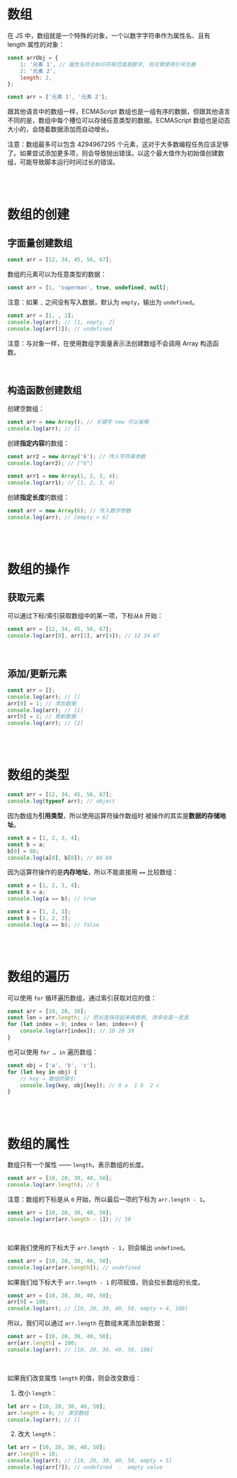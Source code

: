 # 数组

在 JS 中，数组就是一个特殊的对象，一个以数字字符串作为属性名、且有 length 属性的对象：

```js
const arrObj = {
    1: '元素 1', // 属性名符合标识符规范或是数字, 则无需使用引号包裹
    2: '元素 2',
    length: 2,
};

const arr = ['元素 1', '元素 2'];
```

跟其他语言中的数组一样，ECMAScript 数组也是一组有序的数据，但跟其他语言不同的是，数组中每个槽位可以存储任意类型的数据。ECMAScript 数组也是动态大小的，会随着数据添加而自动增长。

注意：数组最多可以包含 4294967295 个元素，这对于大多数编程任务应该足够了。如果尝试添加更多项，则会导致抛出错误。以这个最大值作为初始值创建数组，可能导致脚本运行时间过长的错误。

<br><br>

# 数组的创建

## 字面量创建数组

```js
const arr = [12, 34, 45, 56, 67];
```

数组的元素可以为任意类型的数据：

```js
const arr = [1, 'superman', true, undefined, null];
```

注意：如果 `,` 之间没有写入数据，默认为 `empty`，输出为 `undefined`。

```js
const arr = [1, , 2];
console.log(arr); // [1, empty, 2]
console.log(arr[1]); // undefined
```

注意：与对象一样，在使用数组字面量表示法创建数组不会调用 Array 构造函数。

<br>

## 构造函数创建数组

创建空数组：

```js
const arr = new Array(); // 关键字 new 可以省略
console.log(arr); // []
```

创建**指定内容**的数组：

```js
const arr2 = new Array('6'); // 传入字符串参数
console.log(arr2); // ["6"]
```

```js
const arr1 = new Array(1, 2, 3, 4);
console.log(arr1); // [1, 2, 3, 4]
```

创建**指定长度**的数组：

```js
const arr = new Array(6); // 传入数字参数
console.log(arr); // [empty × 6]
```

<br><br>

# 数组的操作

## 获取元素

可以通过下标/索引获取数组中的某一项，下标从`0` 开始：

```js
const arr = [12, 34, 45, 56, 67];
console.log(arr[0], arr[1], arr[4]); // 12 34 67
```

<br>

## 添加/更新元素

```js
const arr = [];
console.log(arr); // []
arr[0] = 1; // 添加数据
console.log(arr); // [1]
arr[0] = 2; // 更新数据
console.log(arr); // [2]
```

<br><br>

# 数组的类型

```js
const arr = [12, 34, 45, 56, 67];
console.log(typeof arr); // object
```

因为数组为**引用类型**，所以使用运算符操作数组时 被操作的其实是**数据的存储地址**。

```js
const a = [1, 2, 3, 4];
const b = a;
b[0] = 88;
console.log(a[0], b[0]); // 88 88
```

因为运算符操作的是**内存地址**，所以不能直接用 `==` 比较数组：

```js
const a = [1, 2, 3, 4];
const b = a;
console.log(a == b); // true
```

```js
const a = [1, 2, 3];
const b = [1, 2, 3];
console.log(a == b); // false
```

<br><br>

# 数组的遍历

可以使用 `for` 循环遍历数组，通过索引获取对应的值：

```js
const arr = [10, 20, 30];
const len = arr.length; // 把长度保存起来再使用, 效率会高一丢丢
for (let index = 0; index < len; index++) {
    console.log(arr[index]); // 10 20 30
}
```

也可以使用 `for … in` 遍历数组：

```js
const obj = ['a', 'b', 'c'];
for (let key in obj) {
    // key → 数组的索引
    console.log(key, obj[key]); // 0 a  1 b  2 c
}
```

<br><br>

# 数组的属性

数组只有一个属性 —— `length`，表示数组的长度。

```js
const arr = [10, 20, 30, 40, 50];
console.log(arr.length); // 5
```

注意：数组的下标是从 `0` 开始，所以最后一项的下标为 `arr.length - 1`。

```js
const arr = [10, 20, 30, 40, 50];
console.log(arr[arr.length - 1]); // 50
```

<br>

如果我们使用的下标大于 `arr.length - 1`，则会输出 `undefined`。

```js
const arr = [10, 20, 30, 40, 50];
console.log(arr[arr.length]); // undefined
```

如果我们给下标大于 `arr.length - 1` 的项赋值，则会拉长数组的长度。

```js
const arr = [10, 20, 30, 40, 50];
arr[9] = 100;
console.log(arr); // [10, 20, 30, 40, 50, empty × 4, 100]
```

所以，我们可以通过 `arr.length` 在数组末尾添加新数据：

```js
const arr = [10, 20, 30, 40, 50];
arr[arr.length] = 100;
console.log(arr); // [10, 20, 30, 40, 50, 100]
```

<br>

如果我们改变属性 `length` 的值，则会改变数组：

1. 改小 `length`：

```js
let arr = [10, 20, 30, 40, 50];
arr.length = 0; // 清空数组
console.log(arr); // []
```

2. 改大 `length`：

```js
let arr = [10, 20, 30, 40, 50];
arr.length = 10;
console.log(arr); // [10, 20, 30, 40, 50, empty × 5]
console.log(arr[7]); // undefined  -  empty value
```

<br>
